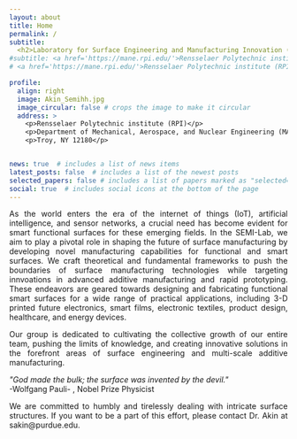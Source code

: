 ```yaml
---
layout: about
title: Home
permalink: /
subtitle: 
  <h2>Laboratory for Surface Engineering and Manufacturing Innovation (SEMI) </h2>
#subtitle: <a href='https://mane.rpi.edu/'>Rensselaer Polytechnic institute (RPI)</a>. Troy. NY, 12180
# <a href='https://mane.rpi.edu/'>Rensselaer Polytechnic institute (RPI)</a>. Troy. NY, 12180

profile:
  align: right
  image: Akin_Semihh.jpg
  image_circular: false # crops the image to make it circular
  address: >
    <p>Rensselaer Polytechnic institute (RPI)</p>
    <p>Department of Mechanical, Aerospace, and Nuclear Engineering (MANE)</p>
    <p>Troy, NY 12180</p>


news: true  # includes a list of news items
latest_posts: false  # includes a list of the newest posts
selected_papers: false # includes a list of papers marked as "selected={true}"
social: true  # includes social icons at the bottom of the page
---
```


<style>
  .justified-text {
    text-align: justify;
  }
</style>
</head>
<body>

<p class="justified-text">
  As the world enters the era of the internet of things (IoT), artificial intelligence, and sensor networks, a crucial need has become evident for smart functional surfaces for these emerging fields. In the SEMI-Lab, we aim to play a pivotal role in shaping the future of surface manufacturing by developing novel manufacturing capabilities for functional and smart surfaces. We craft theoretical and fundamental frameworks to push the boundaries of surface manufacturing technologies while targeting innvoations in advanced additive manufacturing and rapid prototyping. These endeavors are geared towards designing and fabricating functional smart surfaces for a wide range of practical applications, including 3-D printed future electronics, smart films, electronic textiles, product design, healthcare, and energy devices. 
<p class="justified-text">
  Our group is dedicated to cultivating the collective growth of our entire team, pushing the limits of knowledge, and creating innovative solutions in the forefront areas of surface engineering and multi-scale additive manufacturing. 
<p class="justified-text">
  <i>"God made the bulk; the surface was invented by the devil."</i> 
  <br>
  -Wolfgang Pauli- , Nobel Prize Physicist
<p class="justified-text">
  We are committed to humbly and tirelessly dealing with intricate surface structures. If you want to be a part of this effort, please contact Dr. Akin at sakin@purdue.edu. 
</p>


